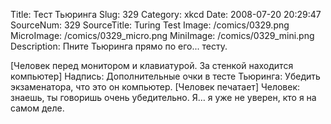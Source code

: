 Title: Тест Тьюринга 
Slug: 329 
Category: xkcd 
Date: 2008-07-20 20:29:47 
SourceNum: 329 
SourceTitle: Turing Test 
Image: /comics/0329.png 
MicroImage: /comics/0329_micro.png 
MiniImage: /comics/0329_mini.png 
Description: Пните Тьюринга прямо по его... тесту.
 

[Человек перед монитором и клавиатурой. За стенкой находится компьютер]
Надпись: Дополнительные очки в тесте Тьюринга:
Убедить экзаменатора, что это он компьютер.
[Человек печатает]
Человек: знаешь, ты говоришь очень убедительно. Я… я уже не уверен, кто я на самом деле.